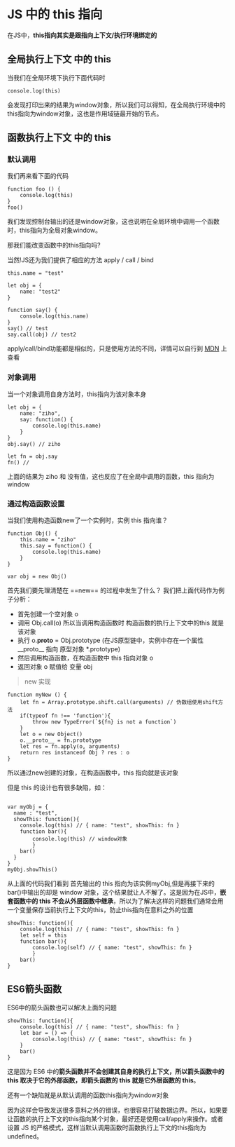 # JS 中的 this 指向

在JS中，**this指向其实是跟指向上下文/执行环境绑定的**


## 全局执行上下文 中的 this
当我们在全局环境下执行下面代码时
```
console.log(this)
```
会发现打印出来的结果为window对象，所以我们可以得知，在全局执行环境中的this指向为window对象，这也是作用域链最开始的节点。

## 函数执行上下文 中的 this

### 默认调用

我们再来看下面的代码
```
function foo () {
    console.log(this)
}
foo()
```
我们发现控制台输出的还是window对象，这也说明在全局环境中调用一个函数时，this指向为全局对象window。

那我们能改变函数中的this指向吗?

当然!JS还为我们提供了相应的方法 apply / call / bind

```
this.name = "test"

let obj = {
    name: "test2"
}

function say() {
    console.log(this.name)
}
say() // test
say.call(obj) // test2
```
apply/call/bind功能都是相似的，只是使用方法的不同，详情可以自行到 [MDN](https://developer.mozilla.org/zh-CN/) 上查看

### 对象调用

当一个对象调用自身方法时，this指向为该对象本身

```
let obj = {
    name: "ziho",
    say: function() {
        console.log(this.name)
    }
}
obj.say() // ziho

let fn = obj.say
fn() // 
```

上面的结果为 ziho 和 没有值，这也反应了在全局中调用的函数，this 指向为 window

### 通过构造函数设置

当我们使用构造函数new了一个实例时，实例 this 指向谁？
```
function Obj() {
    this.name = "ziho"
    this.say = function() {
        console.log(this.name)
    }
}

var obj = new Obj()
```
首先我们要先理清楚在 ==new== 的过程中发生了什么？
我们把上面代码作为例子分析：
+ 首先创建一个空对象 o
+ 调用 Obj.call(o) 所以当调用构造函数时 构造函数的执行上下文中的this 就是该对象
+ 执行 o.__proto__ = Obj.prototype (在JS原型链中，实例中存在一个属性__proto__ 指向 原型对象 *.prototype)
+ 然后调用构造函数，在构造函数中 this 指向对象 o
+ 返回对象 o 赋值给 变量 obj

> new 实现

```
function myNew () {
    let fn = Array.prototype.shift.call(arguments) // 伪数组使用shift方法
    if(typeof fn !== 'function'){
        throw new TypeError(`${fn} is not a function`)
    }
    let o = new Object()
    o.__proto__ = fn.prototype
    let res = fn.apply(o, arguments)
    return res instanceof Obj ? res : o
}
```

所以通过new创建的对象，在构造函数中，this 指向就是该对象

但是 this 的设计也有很多缺陷，如：

```

var myObj = {
  name : "test", 
  showThis: function(){
    console.log(this) // { name: "test", showThis: fn }
    function bar(){
        console.log(this) // window对象
        }
    bar()
  }
}
myObj.showThis()
```

从上面的代码我们看到 首先输出的 this 指向为该实例myObj,但是再接下来的bar()中输出的却是 window 对象，这个结果就让人不解了。这是因为在JS中，**嵌套函数中的 this 不会从外层函数中继承**，所以为了解决这样的问题我们通常会用一个变量保存当前执行上下文的this，防止this指向在意料之外的位置

```
showThis: function(){
    console.log(this) // { name: "test", showThis: fn }
    let self = this
    function bar(){
        console.log(self) // { name: "test", showThis: fn }
        }
    bar()
}
```

## ES6箭头函数

ES6中的箭头函数也可以解决上面的问题

```
showThis: function(){
    console.log(this) // { name: "test", showThis: fn }
    let bar = () => {
        console.log(this) // { name: "test", showThis: fn }
    }
    bar()
}
```
这是因为 ES6 中的**箭头函数并不会创建其自身的执行上下文，所以箭头函数中的 this 取决于它的外部函数，即箭头函数的 this 就是它外层函数的 this**。

还有一个缺陷就是从默认调用的函数this指向为window对象

因为这样会导致发送很多意料之外的错误，也很容易打破数据边界。所以，如果要让函数的执行上下文的this指向某个对象，最好还是使用call/apply来操作。或者设置 JS 的严格模式，这样当默认调用函数时函数执行上下文的this指向为undefined。


